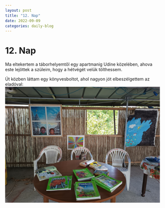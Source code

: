```yaml
---
layout: post
title: "12. Nap"
date: 2022-09-09
categories: daily-blog
---
```


# 12. Nap

Ma eltekertem a táborhelyemtől egy apartmanig Udine közelében, ahova este lejöttek a szüleim, hogy a hétvégét velük tölthessem.

Út közben láttam egy könyvesboltot, ahol nagyon jót elbeszélgettem az eladóval: ![Macska](/day12macska.jpg)
